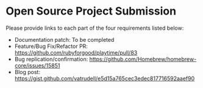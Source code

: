 # Open Source Project Submission

Please provide links to each part of the four requirements listed below:

* Documentation patch:
    To be completed
* Feature/Bug Fix/Refactor PR:
    https://github.com/rubyforgood/playtime/pull/83
* Bug replication/confirmation:
    https://github.com/Homebrew/homebrew-core/issues/15851
* Blog post: 
    https://gist.github.com/vatrudell/e5d15a765cec3edec817716592aaef90
